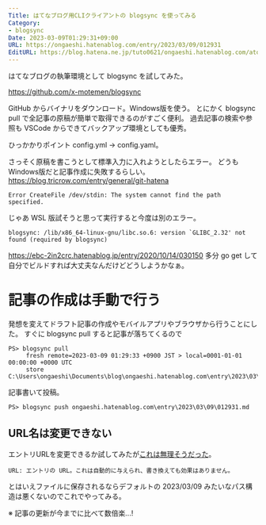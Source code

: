 ```yaml
---
Title: はてなブログ用CLIクライアントの blogsync を使ってみる
Category:
- blogsync
Date: 2023-03-09T01:29:31+09:00
URL: https://ongaeshi.hatenablog.com/entry/2023/03/09/012931
EditURL: https://blog.hatena.ne.jp/tuto0621/ongaeshi.hatenablog.com/atom/entry/4207112889969789293
---
```


はてなブログの執筆環境として blogsync を試してみた。

https://github.com/x-motemen/blogsync

GitHub からバイナリをダウンロード。Windows版を使う。
とにかく blogsync pull で全記事の原稿が簡単で取得できるのがすごく便利。
過去記事の検索や参照も VSCode からできてバックアップ環境としても優秀。

ひっかかりポイント config.yml -> config.yaml。

さっそく原稿を書こうとして標準入力に入れようとしたらエラー。
どうもWindows版だと記事作成に失敗するらしい。 https://blog.tricrow.com/entry/general/git-hatena 

```
Error CreateFile /dev/stdin: The system cannot find the path specified.
```

じゃあ WSL 版試そうと思って実行すると今度は別のエラー。

```
blogsync: /lib/x86_64-linux-gnu/libc.so.6: version `GLIBC_2.32' not found (required by blogsync)
```

https://ebc-2in2crc.hatenablog.jp/entry/2020/10/14/030150 多分 go get して自分でビルドすれば大丈夫なんだけどどうしようかなぁ。

# 記事の作成は手動で行う

発想を変えてドラフト記事の作成やモバイルアプリやブラウザから行うことにした。
すぐに blogsync pull すると記事が落ちてくるので

```
PS> blogsync pull
     fresh remote=2023-03-09 01:29:33 +0900 JST > local=0001-01-01 00:00:00 +0000 UTC
     store C:\Users\ongaeshi\Documents\blog\ongaeshi.hatenablog.com\entry\2023\03\09\012931.md
```

記事書いて投稿。

```
PS> blogsync push ongaeshi.hatenablog.com\entry\2023\03\09\012931.md
```

## URL名は変更できない
エントリURLを変更できるか試してみたが[これは無理そうだった](https://github.com/x-motemen/blogsync#%E3%83%95%E3%82%A1%E3%82%A4%E3%83%AB%E3%81%AE%E3%83%95%E3%82%A9%E3%83%BC%E3%83%9E%E3%83%83%E3%83%88
)。

```
URL: エントリの URL。これは自動的に与えられ、書き換えても効果はありません。
```

とはいえファイルに保存されるならデフォルトの 2023/03/09 みたいなパス構造は悪くないのでこれでやってみる。

※ 記事の更新が今までに比べて数倍楽...!

